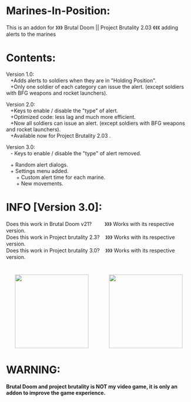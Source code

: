 # Marines-In-Position:
This is an addon for 》》》 Brutal Doom || Project Brutality 2.03 《《《 adding alerts to the marines <br>

# Contents:
Version 1.0:<br>
 ‍ ‍ ‍ ‍+Adds alerts to soldiers when they are in "Holding Position".<br>
 ‍ ‍ ‍ ‍+Only one soldier of each category can issue the alert. (except soldiers with BFG weapons and rocket launchers).<br>

Version 2.0:<br>
 ‍ ‍ ‍ ‍+Keys to enable / disable the "type" of alert.<br>
 ‍ ‍ ‍ ‍+Optimized code: less lag and much more efficient.<br>
 ‍ ‍ ‍ ‍+Now all soldiers can issue an alert. (except soldiers with BFG weapons and rocket launchers).<br>
 ‍ ‍ ‍ ‍+Available now for Project Brutality 2.03 .<br>

Version 3.0:<br>
 ‍ ‍ ‍ ‍- Keys to enable / disable the "type" of alert removed.<br>
 
 ‍ ‍ ‍ ‍+ Random alert dialogs. <br>
 ‍ ‍ ‍ ‍+ Settings menu added.<br>
 ‍ ‍ ‍ ‍ ‍ ‍ ‍ ‍+ Custom alert time for each marine.<br>
 ‍ ‍ ‍ ‍ ‍ ‍ ‍ ‍+ New movements.<br> 

# INFO [Version 3.0]:

Does this work in Brutal Doom v21? ‍ ‍ ‍ ‍ ‍ ‍ ‍ ‍ ‍》》》 ‍Works with its respective version. <br>
Does this work in Project brutality 2.3?  ‍ ‍ ‍ 》》》 ‍Works with its respective version. <br>
Does this work in Project brutality 3.0?  ‍ ‍ ‍ 》》》 ‍Works with its respective version.
#

<div align="center">
<img src="https://user-images.githubusercontent.com/78381898/109348909-c09ec900-783a-11eb-8ad5-bf5dad9f3b5d.png" wight="200" height="200" />
⠀⠀⠀⠀⠀<img src="https://user-images.githubusercontent.com/78381898/109349341-68b49200-783b-11eb-846a-07873b3ccf33.jpg" wight="200" height="200" />
</div>

# WARNING:
<h4>Brutal Doom and project brutality is NOT my video game, it is only an addon to improve the game experience.</h4> 
